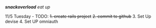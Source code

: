 ***snackoverload*** _eat up_

11/5 Tuesday - 
TODO:
  ~~1. create rails project~~
  ~~2. commit to github~~
  3. Set Up devise
  4. Set UP omniauth
